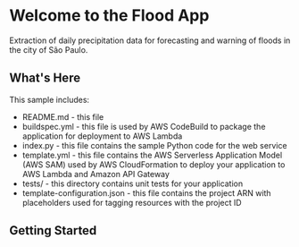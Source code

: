 Welcome to the Flood App 
===================================================================================

Extraction of daily precipitation data for forecasting and warning of floods 
in the city of São Paulo.

What's Here
---------------------------------------------------------------------------------------------------------------------------------------------------------------------

This sample includes:

* README.md - this file
* buildspec.yml - this file is used by AWS CodeBuild to package the application for deployment to AWS Lambda
* index.py - this file contains the sample Python code for the web service
* template.yml - this file contains the AWS Serverless Application Model (AWS SAM) used by AWS CloudFormation to deploy your application to AWS Lambda and Amazon API Gateway
* tests/ - this directory contains unit tests for your application
* template-configuration.json - this file contains the project ARN with placeholders used for tagging resources with the project ID

Getting Started
---------------------------------------------------------------------------------------------------------------------------------------------------------------------

